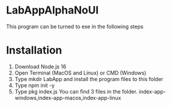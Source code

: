 # LabAppAlphaNoUI
This program can be turned to exe in the following steps
# Installation
1. Download Node.js 16
2. Open Terminal (MacOS and Linux) or CMD (Windows)
3. Type mkdir LabApp and install the program files to this folder
4. Type npm init -y
5. Type pkg index.js
You can find 3 files in the folder. index-app-windows,index-app-macos,index-app-linux
